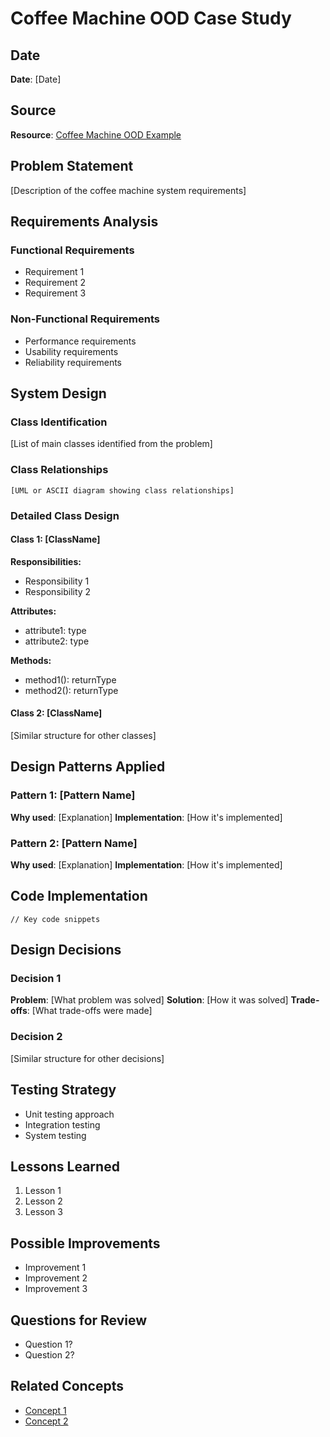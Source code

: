 # Coffee Machine OOD Case Study

## Date
**Date**: [Date]

## Source
**Resource**: [Coffee Machine OOD Example](https://www.cs.unibo.it/~cianca/wwwpages/ids/esempi/coffee.pdf)

## Problem Statement
[Description of the coffee machine system requirements]

## Requirements Analysis
### Functional Requirements
- Requirement 1
- Requirement 2
- Requirement 3

### Non-Functional Requirements
- Performance requirements
- Usability requirements
- Reliability requirements

## System Design

### Class Identification
[List of main classes identified from the problem]

### Class Relationships
```
[UML or ASCII diagram showing class relationships]
```

### Detailed Class Design

#### Class 1: [ClassName]
**Responsibilities:**
- Responsibility 1
- Responsibility 2

**Attributes:**
- attribute1: type
- attribute2: type

**Methods:**
- method1(): returnType
- method2(): returnType

#### Class 2: [ClassName]
[Similar structure for other classes]

## Design Patterns Applied
### Pattern 1: [Pattern Name]
**Why used**: [Explanation]
**Implementation**: [How it's implemented]

### Pattern 2: [Pattern Name]
**Why used**: [Explanation]
**Implementation**: [How it's implemented]

## Code Implementation
```language
// Key code snippets
```

## Design Decisions
### Decision 1
**Problem**: [What problem was solved]
**Solution**: [How it was solved]
**Trade-offs**: [What trade-offs were made]

### Decision 2
[Similar structure for other decisions]

## Testing Strategy
- Unit testing approach
- Integration testing
- System testing

## Lessons Learned
1. Lesson 1
2. Lesson 2
3. Lesson 3

## Possible Improvements
- Improvement 1
- Improvement 2
- Improvement 3

## Questions for Review
- Question 1?
- Question 2?

## Related Concepts
- [Concept 1](link)
- [Concept 2](link)
